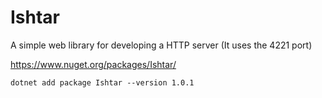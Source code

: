 # Ishtar
A simple web library for developing a HTTP server (It uses the 4221 port)

https://www.nuget.org/packages/Ishtar/

`dotnet add package Ishtar --version 1.0.1`
